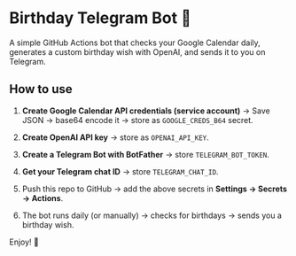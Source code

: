 # Birthday Telegram Bot 🎉

A simple GitHub Actions bot that checks your Google Calendar daily, generates a custom birthday wish with OpenAI, and sends it to you on Telegram.

## How to use

1. **Create Google Calendar API credentials (service account)** → Save JSON → base64 encode it → store as `GOOGLE_CREDS_B64` secret.

2. **Create OpenAI API key** → store as `OPENAI_API_KEY`.

3. **Create a Telegram Bot with BotFather** → store `TELEGRAM_BOT_TOKEN`.

4. **Get your Telegram chat ID** → store `TELEGRAM_CHAT_ID`.

5. Push this repo to GitHub → add the above secrets in **Settings → Secrets → Actions**.

6. The bot runs daily (or manually) → checks for birthdays → sends you a birthday wish.

Enjoy! 🎂
